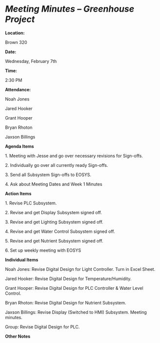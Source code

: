 <a name="br1"></a> 

# *Meeting Minutes – Greenhouse Project*<a name="br1"></a> 

**Location:**

Brown 320

**Date:**

Wednesday, February 7th

**Time:**

2:30 PM

**Attendance:**

Noah Jones

Jared Hooker

Grant Hooper

Bryan Rhoton

Jaxson Billings

**Agenda Items**

1\. Meeting with Jesse and go over necessary revisions for Sign-offs.

2\. Individually go over all currently ready Sign-offs.

3\. Send all Subsystem Sign-offs to EOSYS.

4\. Ask about Meeting Dates and Week 1 Minutes

**Action Items**

1\. Revise PLC Subsystem.

2\. Revise and get Display Subsystem signed off.

3\. Revise and get Lighting Subsystem signed off.

4\. Revise and get Water Control Subsystem signed off.

5\. Revise and get Nutrient Subsystem signed off.

6\. Set up weekly meeting with EOSYS

**Individual Items**

Noah Jones: Revise Digital Design for Light Controller. Turn in Excel Sheet.

Jared Hooker: Revise Digital Design for Temperature/Humidity.

Grant Hooper: Revise Digital Design for PLC Controller & Water Level Control.

Bryan Rhoton: Revise Digital Design for Nutrient Subsystem.

Jaxson Billings: Revise Display (Switched to HMI) Subsystem. Meeting minutes.

Group: Revise Digital Design for PLC.

**Other Notes**